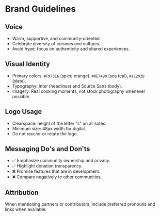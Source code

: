 # Brand Guidelines

## Voice

* Warm, supportive, and community-oriented.
* Celebrate diversity of cuisines and cultures.
* Avoid hype; focus on authenticity and shared experiences.

## Visual Identity

* Primary colors: `#F97316` (spice orange), `#0E7490` (sea teal), `#1E293B` (slate).
* Typography: Inter (headlines) and Source Sans (body).
* Imagery: Real cooking moments, not stock photography whenever possible.

## Logo Usage

* Clearspace: height of the letter "L" on all sides.
* Minimum size: 48px width for digital.
* Do not recolor or rotate the logo.

## Messaging Do's and Don'ts

* ✅ Emphasize community ownership and privacy.
* ✅ Highlight donation transparency.
* ❌ Promise features that are in development.
* ❌ Compare negatively to other communities.

## Attribution

When mentioning partners or contributors, include preferred pronouns and links when available.
